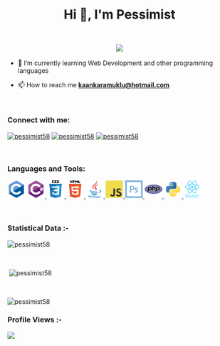 
<h1 align="center">Hi 👋, I'm Pessimist </h1>

<br>

<p align="center">
    <img width="200" src="https://i.pinimg.com/564x/f6/b9/3b/f6b93b5e0945174d9184654958021467.jpg">
</p>


- 🌱 I’m currently learning Web Development and other programming languages

- 📫 How to reach me **kaankaramuklu@hotmail.com**

<br>

<h3 align="left">Connect with me:</h3>
<p align="left">
  <a href="https://www.linkedin.com/in/yunus-kaan-karamuklu-30a746253/" target="blank"><img align="center"
      src="https://raw.githubusercontent.com/rahuldkjain/github-profile-readme-generator/master/src/images/icons/Social/linked-in-alt.svg"
      alt="pessimist58" height="30" width="40" /></a>
  <a href="https://instagram.com/Kaankaramuklu/" target="blank"><img align="center"
      src="https://raw.githubusercontent.com/rahuldkjain/github-profile-readme-generator/master/src/images/icons/Social/instagram.svg"
      alt="pessimist58" height="30" width="40" /></a>
 <a href="https://twitter.com/Kaankaramuklu" target="blank"><img align="center"
      src="https://raw.githubusercontent.com/rahuldkjain/github-profile-readme-generator/master/src/images/icons/Social/twitter.svg"
      alt="pessimist58" height="30" width="40" /></a>
</p>

<br>

<h3 align="left">Languages and Tools:</h3>
<p align="left"> 
  <img src="https://raw.githubusercontent.com/devicons/devicon/master/icons/c/c-original.svg" alt="c" width="40" height="40"/> </a> <a href="https://www.w3schools.com/cs/" target="_blank" rel="noreferrer"> <img src="https://raw.githubusercontent.com/devicons/devicon/master/icons/csharp/csharp-original.svg" alt="csharp" width="40" height="40"/> </a> <a href="https://www.w3schools.com/css/" target="_blank" rel="noreferrer"> <img src="https://raw.githubusercontent.com/devicons/devicon/master/icons/css3/css3-original-wordmark.svg" alt="css3" width="40" height="40"/> </a> <a href="https://www.w3.org/html/" target="_blank" rel="noreferrer"> <img src="https://raw.githubusercontent.com/devicons/devicon/master/icons/html5/html5-original-wordmark.svg" alt="html5" width="40" height="40"/> </a> 
<a href="https://www.java.com" target="_blank" rel="noreferrer"> <img src="https://raw.githubusercontent.com/devicons/devicon/master/icons/java/java-original.svg" alt="java" width="40" height="40"/> </a> <a href="https://developer.mozilla.org/en-US/docs/Web/JavaScript" target="_blank" rel="noreferrer"> <img src="https://raw.githubusercontent.com/devicons/devicon/master/icons/javascript/javascript-original.svg" alt="javascript" width="40" height="40"/> </a> 
<a href="https://www.photoshop.com/en" target="_blank" rel="noreferrer"> <img src="https://raw.githubusercontent.com/devicons/devicon/master/icons/photoshop/photoshop-line.svg" alt="photoshop" width="40" height="40"/> </a> <a href="https://www.php.net" target="_blank" rel="noreferrer"> <img src="https://raw.githubusercontent.com/devicons/devicon/master/icons/php/php-original.svg" alt="php" width="40" height="40"/> </a> <a href="https://www.python.org" target="_blank" rel="noreferrer"> <img src="https://raw.githubusercontent.com/devicons/devicon/master/icons/python/python-original.svg" alt="python" width="40" height="40"/> </a> <a href="https://reactjs.org/" target="_blank" rel="noreferrer"> <img src="https://raw.githubusercontent.com/devicons/devicon/master/icons/react/react-original-wordmark.svg" alt="react" width="40" height="40"/> </a> </p>

<br>

<h3>Statistical Data :-</h3>
<p><img align="center"
    src="https://github-readme-stats.vercel.app/api/top-langs?username=pessimist58&show_icons=true&locale=en&bg_color=0d1117&text_color=ffffff&layout=compact"
    alt="pessimist58" 
    bg_color=#808080/></p>

<br>

<p>&nbsp;<img align="center" src="https://github-readme-stats.vercel.app/api?username=pessimist58&show_icons=true&locale=en&bg_color=0d1117&text_color=ffffff&repo=convoychat"
    alt="pessimist58" /></p>

<br>

<p><img align="center" src="https://github-readme-streak-stats.herokuapp.com/?user=pessimist58&theme=dark&background=0d1117&date_format=M%20j%5B%2C%20Y%5D" alt="pessimist58" /></p>

<p align="right"> <h3>Profile Views :-</h3> <img src="https://komarev.com/ghpvc/?username=Pessimist58-pw&label=Profile%20views&color=0e75b6&style=flat"/> 
  </p>
